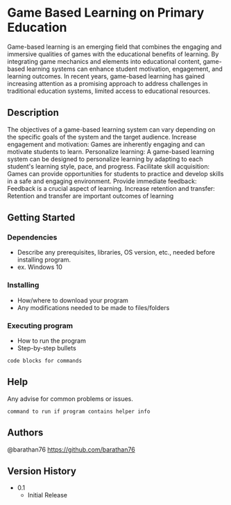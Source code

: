 # Game Based Learning on Primary Education

Game-based learning is an emerging field that combines the engaging and immersive qualities of games with the educational benefits of learning.
By integrating game mechanics and elements into educational content, game-based learning systems can enhance student motivation, engagement, and learning outcomes.
In recent years, game-based learning has gained increasing attention as a promising approach to address challenges in traditional education systems, limited access to educational resources.

## Description

The objectives of a game-based learning system can vary depending on the specific goals of the system and the target audience. 
Increase engagement and motivation: Games are inherently engaging and can motivate students to learn. 
Personalize learning: A game-based learning system can be designed to personalize learning by adapting to each student's learning style, pace, and progress.
Facilitate skill acquisition: Games can provide opportunities for students to practice and develop skills in a safe and engaging environment. 
Provide immediate feedback: Feedback is a crucial aspect of learning. 
Increase retention and transfer: Retention and transfer are important outcomes of learning

## Getting Started

### Dependencies

* Describe any prerequisites, libraries, OS version, etc., needed before installing program.
* ex. Windows 10

### Installing

* How/where to download your program
* Any modifications needed to be made to files/folders

### Executing program

* How to run the program
* Step-by-step bullets
```
code blocks for commands
```

## Help

Any advise for common problems or issues.
```
command to run if program contains helper info
```

## Authors

@barathan76 https://github.com/barathan76


## Version History

* 0.1
    * Initial Release

